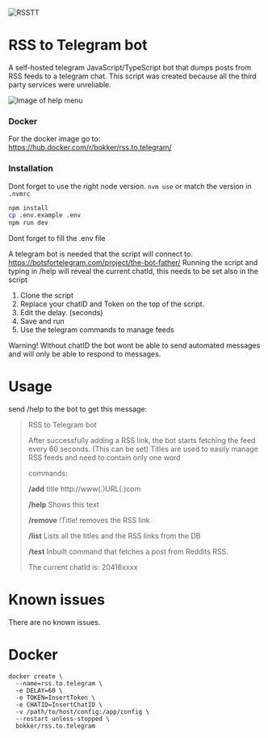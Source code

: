 ![RSSTT](https://github.com/BoKKeR/RSS-to-Telegram-Bot/raw/master/rsstt.png)

# RSS to Telegram bot

A self-hosted telegram JavaScript/TypeScript bot that dumps posts from RSS feeds to a telegram chat. This script was created because all the third party services were unreliable.

![Image of help menu](https://bokker.github.io/telegram.png)

### Docker

For the docker image go to: https://hub.docker.com/r/bokker/rss.to.telegram/

### Installation

Dont forget to use the right node version. `nvm use` or match the version in `.nvmrc`

```sh
npm install
cp .env.example .env
npm run dev
```

Dont forget to fill the .env file

A telegram bot is needed that the script will connect to. https://botsfortelegram.com/project/the-bot-father/
Running the script and typing in /help will reveal the current chatId, this needs to be set also in the script

1. Clone the script
2. Replace your chatID and Token on the top of the script.
3. Edit the delay. (seconds)
4. Save and run
5. Use the telegram commands to manage feeds

Warning! Without chatID the bot wont be able to send automated messages and will only be able to respond to messages.

# Usage

send /help to the bot to get this message:

> RSS to Telegram bot
>
> After successfully adding a RSS link, the bot starts fetching the feed every 60 seconds. (This can be set)
> Titles are used to easily manage RSS feeds and need to contain only one word
>
> commands:
>
> **/add** title http://www(.)URL(.)com
>
> **/help** Shows this text
>
> **/remove** !Title! removes the RSS link
>
> **/list** Lists all the titles and the RSS links from the DB
>
> **/test** Inbuilt command that fetches a post from Reddits RSS.
>
> The current chatId is: 20416xxxx

# Known issues

There are no known issues.

# Docker

```
docker create \
  --name=rss.to.telegram \
  -e DELAY=60 \
  -e TOKEN=InsertToken \
  -e CHATID=InsertChatID \
  -v /path/to/host/config:/app/config \
  --restart unless-stopped \
  bokker/rss.to.telegram
```
